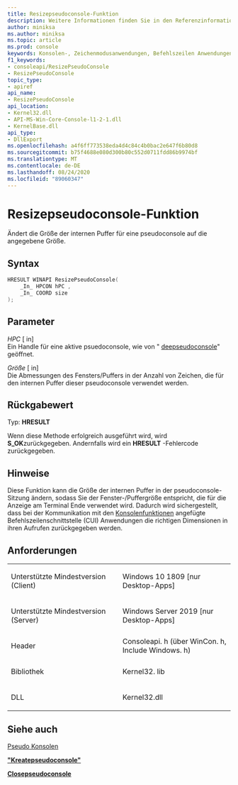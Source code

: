 ```yaml
---
title: Resizepseudoconsole-Funktion
description: Weitere Informationen finden Sie in den Referenzinformationen zur resizepseudoconsole-Funktion, die die Größe der internen Puffer für eine Pseudo Konsole auf die angegebene Größe anpasst.
author: miniksa
ms.author: miniksa
ms.topic: article
ms.prod: console
keywords: Konsolen-, Zeichenmodusanwendungen, Befehlszeilen Anwendungen, Terminalanwendungen, Konsolen-API, Configuration Manager, pseudoconsole
f1_keywords:
- consoleapi/ResizePseudoConsole
- ResizePseudoConsole
topic_type:
- apiref
api_name:
- ResizePseudoConsole
api_location:
- Kernel32.dll
- API-MS-Win-Core-Console-l1-2-1.dll
- KernelBase.dll
api_type:
- DllExport
ms.openlocfilehash: a4f6ff773538eda4d4c84c4b0bac2e647f6b80d8
ms.sourcegitcommit: b75f4688e080d300b80c552d0711fdd86b9974bf
ms.translationtype: MT
ms.contentlocale: de-DE
ms.lasthandoff: 08/24/2020
ms.locfileid: "89060347"
---
```

# <a name="resizepseudoconsole-function"></a>Resizepseudoconsole-Funktion


Ändert die Größe der internen Puffer für eine pseudoconsole auf die angegebene Größe.

<a name="syntax"></a>Syntax
------

```C
HRESULT WINAPI ResizePseudoConsole(
    _In_ HPCON hPC ,
    _In_ COORD size
);
```

<a name="parameters"></a>Parameter
----------

*HPC* \[ in\]  
Ein Handle für eine aktive psuedoconsole, wie von " [deepseudoconsole](createpseudoconsole.md)" geöffnet.

*Größe* \[ in\]  
Die Abmessungen des Fensters/Puffers in der Anzahl von Zeichen, die für den internen Puffer dieser pseudoconsole verwendet werden. 

<a name="return-value"></a>Rückgabewert
------------

Typ: **HRESULT**

Wenn diese Methode erfolgreich ausgeführt wird, wird **S_OK**zurückgegeben. Andernfalls wird ein **HRESULT** -Fehlercode zurückgegeben.

<a name="remarks"></a>Hinweise
-------

Diese Funktion kann die Größe der internen Puffer in der pseudoconsole-Sitzung ändern, sodass Sie der Fenster-/Puffergröße entspricht, die für die Anzeige am Terminal Ende verwendet wird. Dadurch wird sichergestellt, dass bei der Kommunikation mit den [Konsolenfunktionen](console-functions.md) angefügte Befehlszeilenschnittstelle (CUI) Anwendungen die richtigen Dimensionen in ihren Aufrufen zurückgegeben werden.

<a name="requirements"></a>Anforderungen
------------

<table>
<colgroup>
<col width="50%" />
<col width="50%" />
</colgroup>
<tbody>
<tr class="odd">
<td><p>Unterstützte Mindestversion (Client)</p></td>
<td><p>Windows 10 1809 [nur Desktop-Apps]</p></td>
</tr>
<tr class="even">
<td><p>Unterstützte Mindestversion (Server)</p></td>
<td><p>Windows Server 2019 [nur Desktop-Apps]</p></td>
</tr>
<tr class="odd">
<td><p>Header</p></td>
<td>Consoleapi. h (über WinCon. h, Include Windows. h)</td>
</tr>
<tr class="even">
<td><p>Bibliothek</p></td>
<td>Kernel32. lib</td>
</tr>
<tr class="odd">
<td><p>DLL</p></td>
<td>Kernel32.dll</td>
</tr>
<tr class="even">
</tr>
<tr class="odd">
</tr>
<tr class="even">
</tr>
</tbody>
</table>

## <a name="span-idsee_alsospansee-also"></a><span id="see_also"></span>Siehe auch

[Pseudo Konsolen](pseudoconsoles.md)

[**"Kreatepseudoconsole"**](createpseudoconsole.md)

[**Closepseudoconsole**](closepseudoconsole.md)
